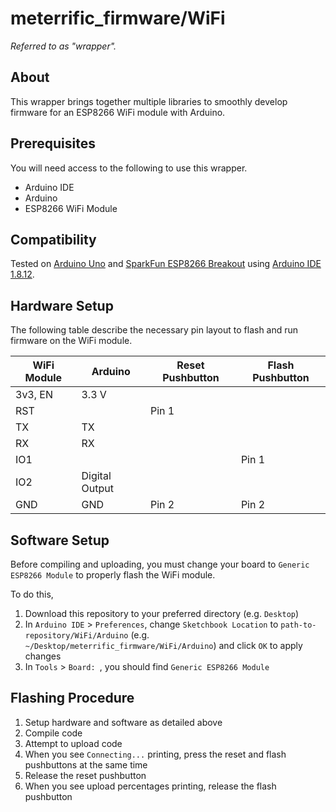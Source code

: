 # meterrific_firmware/WiFi
_Referred to as "wrapper"._

## About
This wrapper brings together multiple libraries to smoothly develop firmware for an ESP8266 WiFi module with Arduino.

## Prerequisites
You will need access to the following to use this wrapper.

* Arduino IDE
* Arduino
* ESP8266 WiFi Module

## Compatibility
Tested on [Arduino Uno](https://store.arduino.cc/usa/arduino-uno-rev3) and [SparkFun ESP8266 Breakout](https://www.sparkfun.com/products/13678) using [Arduino IDE 1.8.12](https://www.arduino.cc/en/main/software).

## Hardware Setup
The following table describe the necessary pin layout to flash and run firmware on the WiFi module.

| WiFi Module | Arduino | Reset Pushbutton | Flash Pushbutton |
| ---| --- | --- | --- |
| 3v3, EN | 3.3 V | | |
| RST | | Pin 1 | |
| TX | TX | | |
| RX | RX | | |
| IO1 | | | Pin 1 |
| IO2 | Digital Output | | |
| GND | GND | Pin 2 | Pin 2 |

## Software Setup
Before compiling and uploading, you must change your board to `Generic ESP8266 Module` to properly flash the WiFi module.

To do this,
1. Download this repository to your preferred directory (e.g. `Desktop`)
2. In `Arduino IDE` > `Preferences`, change `Sketchbook Location` to `path-to-repository/WiFi/Arduino` (e.g. `~/Desktop/meterrific_firmware/WiFi/Arduino`) and click `OK` to apply changes
3. In `Tools` > `Board: `, you should find `Generic ESP8266 Module`

## Flashing Procedure
1. Setup hardware and software as detailed above
2. Compile code
3. Attempt to upload code
4. When you see `Connecting...` printing, press the reset and flash pushbuttons at the same time
5. Release the reset pushbutton
6. When you see upload percentages printing, release the flash pushbutton